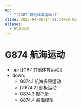 ```yaml
---
up:
  - "[[G87 其他体育运动]]"
ctime: 2025-04-06T14:41:14+08:00
aliases:
  - 航海运动
---
```


# G874 航海运动

- up: [[G87 其他体育运动]]
- down:	
	- G874.1 航海多项运动
	- [G874.2] 舢板运动
	- G874.3 摩托艇
	- G874.4 航海模型
	
